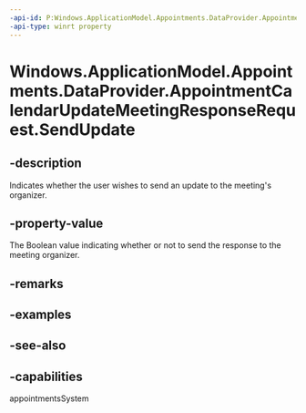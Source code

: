 ```yaml
---
-api-id: P:Windows.ApplicationModel.Appointments.DataProvider.AppointmentCalendarUpdateMeetingResponseRequest.SendUpdate
-api-type: winrt property
---
```


<!-- Property syntax
public bool SendUpdate { get; }
-->

# Windows.ApplicationModel.Appointments.DataProvider.AppointmentCalendarUpdateMeetingResponseRequest.SendUpdate

## -description
Indicates whether the user wishes to send an update to the meeting's organizer.

## -property-value
The Boolean value indicating whether or not to send the response to the meeting organizer.

## -remarks

## -examples

## -see-also

## -capabilities
appointmentsSystem
